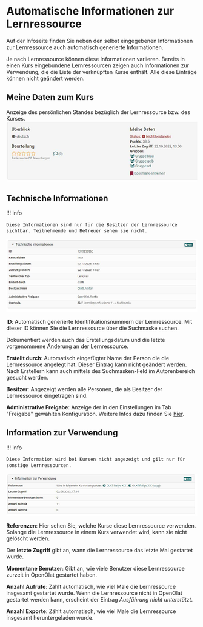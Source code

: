 # Automatische Informationen zur Lernressource

Auf der Infoseite finden Sie neben den selbst eingegebenen Informationen zur
Lernressource auch automatisch generierte Informationen.

Je nach Lernressource können diese Informationen variieren. Bereits in einen
Kurs eingebundene Lernressourcen zeigen auch Informationen zur Verwendung, die
die Liste der verknüpften Kurse enthält. Alle diese Einträge können nicht
geändert werden.

## Meine Daten zum Kurs
Anzeige des persönlichen Standes bezüglich der Lernressource bzw. des Kurses. 
![Anzeige "Meine Daten"](assets/Infos_Meine_Daten_18.jpg)


## Technische Informationen
!!! info

    Diese Informationen sind nur für die Besitzer der Lernressource sichtbar. Teilnehmende und Betreuer sehen sie nicht.  

![Technische Infos auf der Infoseite](assets/Technische_infos18.jpg)

 **ID**: Automatisch generierte Identifikationsnummern der Lernressource.
Mit dieser ID können Sie die Lernressource über die Suchmaske suchen.

Dokumentiert werden auch das Erstellungsdatum und die letzte vorgenommene Änderung an der Lernressource. 

 **Erstellt durch**: Automatisch eingefügter Name der Person die die Lernressource angelegt hat. Dieser Eintrag kann nicht geändert werden. 
Nach Erstellern kann auch mittels des Suchmasken-Feld im Autorenbereich gesucht werden. 

**Besitzer**: Angezeigt werden alle Personen, die als Besitzer der Lernressource eingetragen sind. 

**Administrative Freigabe**: Anzeige der in den Einstellungen im Tab "Freigabe" gewählten Konfiguration. Weitere Infos dazu finden Sie [hier](../learningresources/Access_configuration.de.md). 

##  Information zur Verwendung

!!! info

    Diese Information wird bei Kursen nicht angezeigt und gilt nur für sonstige Lernressourcen.

![Infos zur Verwendung](assets/Infos_Verwendung_18.jpg)

 **Referenzen**: Hier sehen Sie, welche Kurse diese Lernressource verwenden.
Solange die Lernressource in einem Kurs verwendet wird, kann sie nicht
gelöscht werden.

Der **letzte Zugriff** gibt an, wann die Lernressource das letzte Mal
gestartet wurde.

 **Momentane Benutzer**: Gibt an, wie viele Benutzer diese Lernressource zurzeit in OpenOlat gestartet haben.

 **Anzahl Aufrufe**: Zählt automatisch, wie viel Male die Lernressource
insgesamt gestartet wurde. Wenn die Lernressource nicht in OpenOlat gestartet
werden kann, erscheint der Eintrag _Ausführung nicht unterstützt_.

 **Anzahl Exporte**: Zählt automatisch, wie viel Male die Lernressource
insgesamt heruntergeladen wurde.  
  

